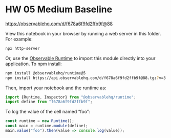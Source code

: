 # HW 05 Medium Baseline

https://observablehq.com/d/f678a6f9fd2ffb9f@88

View this notebook in your browser by running a web server in this folder. For
example:

~~~sh
npx http-server
~~~

Or, use the [Observable Runtime](https://github.com/observablehq/runtime) to
import this module directly into your application. To npm install:

~~~sh
npm install @observablehq/runtime@5
npm install https://api.observablehq.com/d/f678a6f9fd2ffb9f@88.tgz?v=3
~~~

Then, import your notebook and the runtime as:

~~~js
import {Runtime, Inspector} from "@observablehq/runtime";
import define from "f678a6f9fd2ffb9f";
~~~

To log the value of the cell named “foo”:

~~~js
const runtime = new Runtime();
const main = runtime.module(define);
main.value("foo").then(value => console.log(value));
~~~

